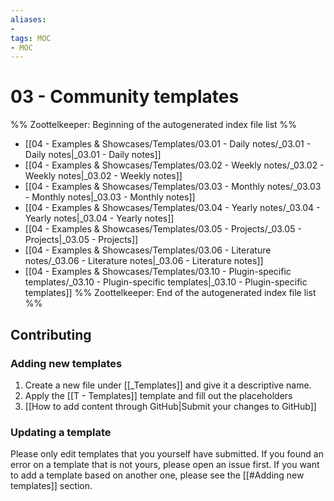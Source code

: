 ```yaml
---
aliases:
- 
tags: MOC
- MOC
---
```


# 03 - Community templates

%% Zoottelkeeper: Beginning of the autogenerated index file list  %%
-  [[04 - Examples & Showcases/Templates/03.01 - Daily notes/_03.01 - Daily notes|_03.01 - Daily notes]]
-  [[04 - Examples & Showcases/Templates/03.02 - Weekly notes/_03.02 - Weekly notes|_03.02 - Weekly notes]]
-  [[04 - Examples & Showcases/Templates/03.03 - Monthly notes/_03.03 - Monthly notes|_03.03 - Monthly notes]]
-  [[04 - Examples & Showcases/Templates/03.04 - Yearly notes/_03.04 - Yearly notes|_03.04 - Yearly notes]]
-  [[04 - Examples & Showcases/Templates/03.05 - Projects/_03.05 - Projects|_03.05 - Projects]]
-  [[04 - Examples & Showcases/Templates/03.06 - Literature notes/_03.06 - Literature notes|_03.06 - Literature notes]]
-  [[04 - Examples & Showcases/Templates/03.10 - Plugin-specific templates/_03.10 - Plugin-specific templates|_03.10 - Plugin-specific templates]]
%% Zoottelkeeper: End of the autogenerated index file list  %%


## Contributing

### Adding new templates

1. Create a new file under [[_Templates]] and give it a descriptive name.
2. Apply the [[T - Templates]] template and fill out the placeholders
3. [[How to add content through GitHub|Submit your changes to GitHub]]

### Updating a template

Please only edit templates that you yourself have submitted. If you found an error on a template that is not yours, please open an issue first.
If you want to add a template based on another one, please see the [[#Adding new templates]] section.
